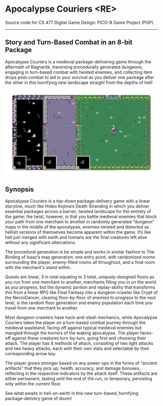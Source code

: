 # Apocalypse Couriers \<RE\>

Source code for CS 477 Digital Game Design: PICO-8 Game Project (PGP).

---

## Story and Turn-Based Combat in an 8-bit Package

Apocalypse Couriers is a medieval package-delivering game through the aftermath of Ragnarök, traversing procedurally generated dungeons, engaging in turn-based combat with twisted enemies, and collecting item drops post-combat to aid in your survival as you deliver one package after the other in this horrifying new landscape straight from the depths of hell!

![Three separate levels for Apocalypse Couriers](./assets/level_images.png)

## Synopsis
Apocalypse Couriers is a top-down package-delivery game with a linear storyline, much like Hideo Kojima’s Death Stranding in which you deliver essential packages across a barren, twisted landscape for the entirety of the game; the twist, however, is that you battle medieval enemies that block your path from one merchant to another in randomly generated “dungeon” maps in the middle of the apocalypse, enemies twisted and distorted as hellish versions of themselves become apparent within the game. It’s like hell just merged with earth and humans are the final creatures left alive without any significant altercations.

The procedural generation is be simple and works in similar fashion to The Binding of Isaac’s map generation: one entry point, with randomized rooms surrounding the player, enemy-filled rooms all throughout, and a final room with the merchant's stand within.

Quests are linear, 3 in total equating to 3 total, uniquely-designed floors as you run from one merchant to another, merchants filling you in on the world as you progress, but the dynamic portion and replay-ability that transforms this from a linear RPG like Final Fantasy into a dungeon-crawler like Crypt of the NecroDancer, clearing floor-by-floor of enemies to progress to the next level, is the random floor generation and enemy population each time you travel from one merchant to another.

Most dungeon-crawlers have hack-and-slash mechanics, while Apocalypse Couriers takes the player on a turn-based combat journey through the medieval wasteland, facing off against typical medieval enemies but mangled through the horrors of the waking apocalypse. The player faces-off against these creatures turn-by-turn, going first and choosing their attack. The player has 4 methods of attack, consisting of two light attacks and two heavy attacks, each with their own stats and selectable by their corresponding arrow key.

The player grows stronger based on any power-ups in the forms of “ancient artifacts” that they pick up; health, accuracy, and damage bonuses, reflecting in the respective indicators by the attack itself. These artifacts are either permanent, lasting until the end of the run, or temporary, persisting only within the current floor.

See what awaits in hell-on-earth in this new turn-based, horrifying package-delivery game of doom!
